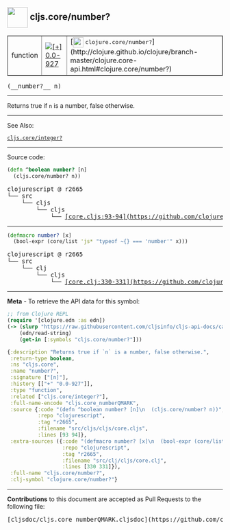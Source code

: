 ## <img width="48px" valign="middle" src="http://i.imgur.com/Hi20huC.png"> cljs.core/number?

 <table border="1">
<tr>

<td>function</td>
<td><a href="https://github.com/cljsinfo/cljs-api-docs/tree/0.0-927"><img valign="middle" alt="[+] 0.0-927" src="https://img.shields.io/badge/+-0.0--927-lightgrey.svg"></a> </td>
<td>
[<img height="24px" valign="middle" src="http://i.imgur.com/1GjPKvB.png"> <samp>clojure.core/number?</samp>](http://clojure.github.io/clojure/branch-master/clojure.core-api.html#clojure.core/number?)
</td>
</tr>
</table>

 <samp>
(__number?__ n)<br>
</samp>

---

Returns true if `n` is a number, false otherwise.

---


See Also:

[`cljs.core/integer?`](cljs.core_integerQMARK.md)<br>

---


Source code:

```clj
(defn ^boolean number? [n]
  (cljs.core/number? n))
```

 <pre>
clojurescript @ r2665
└── src
    └── cljs
        └── cljs
            └── <ins>[core.cljs:93-94](https://github.com/clojure/clojurescript/blob/r2665/src/cljs/cljs/core.cljs#L93-L94)</ins>
</pre>


---

```clj
(defmacro number? [x]
  (bool-expr (core/list 'js* "typeof ~{} === 'number'" x)))
```

 <pre>
clojurescript @ r2665
└── src
    └── clj
        └── cljs
            └── <ins>[core.clj:330-331](https://github.com/clojure/clojurescript/blob/r2665/src/clj/cljs/core.clj#L330-L331)</ins>
</pre>

---

__Meta__ - To retrieve the API data for this symbol:

```clj
;; from Clojure REPL
(require '[clojure.edn :as edn])
(-> (slurp "https://raw.githubusercontent.com/cljsinfo/cljs-api-docs/catalog/cljs-api.edn")
    (edn/read-string)
    (get-in [:symbols "cljs.core/number?"]))
```

```clj
{:description "Returns true if `n` is a number, false otherwise.",
 :return-type boolean,
 :ns "cljs.core",
 :name "number?",
 :signature ["[n]"],
 :history [["+" "0.0-927"]],
 :type "function",
 :related ["cljs.core/integer?"],
 :full-name-encode "cljs.core_numberQMARK",
 :source {:code "(defn ^boolean number? [n]\n  (cljs.core/number? n))",
          :repo "clojurescript",
          :tag "r2665",
          :filename "src/cljs/cljs/core.cljs",
          :lines [93 94]},
 :extra-sources ({:code "(defmacro number? [x]\n  (bool-expr (core/list 'js* \"typeof ~{} === 'number'\" x)))",
                  :repo "clojurescript",
                  :tag "r2665",
                  :filename "src/clj/cljs/core.clj",
                  :lines [330 331]}),
 :full-name "cljs.core/number?",
 :clj-symbol "clojure.core/number?"}

```

---

__Contributions__ to this document are accepted as Pull Requests to the following file:

 <pre>
[cljsdoc/cljs.core_numberQMARK.cljsdoc](https://github.com/cljsinfo/cljs-api-docs/blob/master/cljsdoc/cljs.core_numberQMARK.cljsdoc)
</pre>

